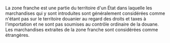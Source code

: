 La zone franche est une partie du territoire d'un État
dans laquelle les marchandises qui y sont introduites sont généralement
considérées comme n'étant pas sur le territoire douanier au regard des
droits et taxes à l'importation et ne sont pas soumises au contrôle
ordinaire de la douane.
Les marchandises extraites de la zone franche sont considérées comme
étrangères.
